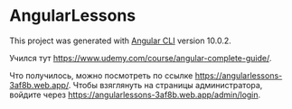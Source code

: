 # AngularLessons

This project was generated with [Angular CLI](https://github.com/angular/angular-cli) version 10.0.2. 

Учился тут https://www.udemy.com/course/angular-complete-guide/.

Что получилось, можно посмотреть по ссылке https://angularlessons-3af8b.web.app/. Чтобы взяглянуть на страницы администратора, войдите через https://angularlessons-3af8b.web.app/admin/login.
